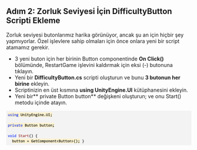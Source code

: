 ## Adım 2: Zorluk Seviyesi İçin DifficultyButton Scripti Ekleme
Zorluk seviyesi butonlarımız harika görünüyor, ancak şu an için hiçbir şey yapmıyorlar. Özel işlevlere sahip olmaları için önce onlara yeni bir script atamamız gerekir.

- 3 yeni buton için her birinin Button componentinde **On Click()** bölümünde, RestartGame işlevini kaldırmak için eksi (-) butonuna tıklayın.
- Yeni bir **DifficultyButton.cs** scripti oluşturun ve bunu **3 butonun her birine** ekleyin.
- Scriptinizin en üst kısmına **using UnityEngine.UI** kütüphanesini ekleyin.
- Yeni bir** private Button button** değişkeni oluşturun; ve onu Start() metodu içinde atayın.

![figures](https://raw.githubusercontent.com/Kodluyoruz/taskforce/main/unity-junior-programmer/add-DifficultyButton-script/figures/CWC_B.3.5_image1.png)
